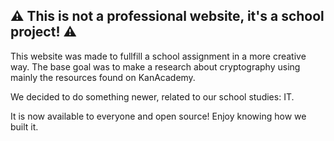 ## ⚠ This is not a professional website, it's a school project! ⚠

This website was made to fullfill a school assignment in a more creative way. The base goal was to make a research about cryptography using mainly the resources found on KanAcademy.

We decided to do something newer, related to our school studies: IT.

It is now available to everyone and open source! Enjoy knowing how we built it.
